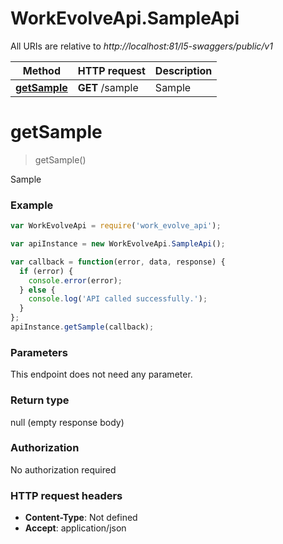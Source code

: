 # WorkEvolveApi.SampleApi

All URIs are relative to *http://localhost:81/l5-swaggers/public/v1*

Method | HTTP request | Description
------------- | ------------- | -------------
[**getSample**](SampleApi.md#getSample) | **GET** /sample | Sample


<a name="getSample"></a>
# **getSample**
> getSample()

Sample

### Example
```javascript
var WorkEvolveApi = require('work_evolve_api');

var apiInstance = new WorkEvolveApi.SampleApi();

var callback = function(error, data, response) {
  if (error) {
    console.error(error);
  } else {
    console.log('API called successfully.');
  }
};
apiInstance.getSample(callback);
```

### Parameters
This endpoint does not need any parameter.

### Return type

null (empty response body)

### Authorization

No authorization required

### HTTP request headers

 - **Content-Type**: Not defined
 - **Accept**: application/json

